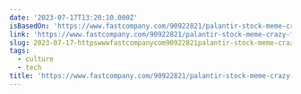 ```yaml
---
date: '2023-07-17T13:20:10.000Z'
isBasedOn: 'https://www.fastcompany.com/90922821/palantir-stock-meme-crazy-fan-base'
link: 'https://www.fastcompany.com/90922821/palantir-stock-meme-crazy-fan-base'
slug: 2023-07-17-httpswwwfastcompanycom90922821palantir-stock-meme-crazy-fan-base
tags:
  - culture
  - tech
title: 'https://www.fastcompany.com/90922821/palantir-stock-meme-crazy-fan-base'
---
```


